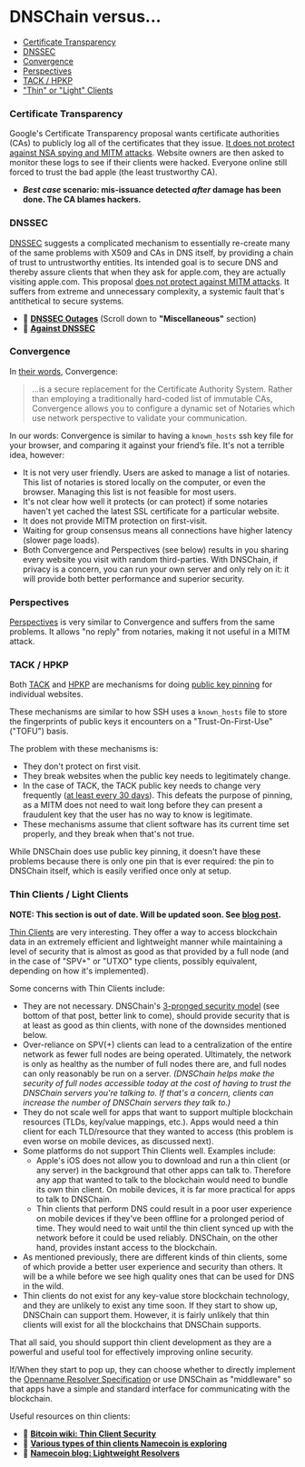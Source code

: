 # DNSChain versus...

- [Certificate Transparency](<#certificate-transparency>)
- [DNSSEC](<#dnssec>)
- [Convergence](<#convergence>)
- [Perspectives](<#perspectives>)
- [TACK / HPKP](<#tack--hpkp>)
- ["Thin" or "Light" Clients](<#thin-clients--light-clients>)

### Certificate Transparency

Google's Certificate Transparency proposal wants certificate authorities (CAs) to publicly log all of the certificates that they issue. [It does not protect against NSA spying and MITM attacks](https://blog.okturtles.com/2015/03/certificate-transparency-on-blockchains/). Website owners are then asked to monitor these logs to see if their clients were hacked. Everyone online still forced to trust the bad apple (the least trustworthy CA).

- __*Best case* scenario: mis-issuance detected _after_ damage has been done. The CA blames hackers.__

### DNSSEC

[DNSSEC](http://www.icann.org/en/about/learning/factsheets/dnssec-qaa-09oct08-en.htm) suggests a complicated mechanism to essentially re-create many of the same problems with X509 and CAs in DNS itself, by providing a chain of trust to untrustworthy entities. Its intended goal is to secure DNS and thereby assure clients that when they ask for apple.com, they are actually visiting apple.com. This proposal [does not protect against MITM attacks](http://www.thoughtcrime.org/blog/ssl-and-the-future-of-authenticity/). It suffers from extreme and unnecessary complexity, a systemic fault that's antithetical to secure systems.

- :page_facing_up: __[DNSSEC Outages](http://ianix.com/pub/dnssec-outages.html)__ (Scroll down to __"Miscellaneous"__ section)
- :page_facing_up: __[Against DNSSEC](http://sockpuppet.org/blog/2015/01/15/against-dnssec/)__

### Convergence

In [their words](http://convergence.io/details.html), Convergence:

> ...is a secure replacement for the Certificate Authority System. Rather than employing a traditionally hard-coded list of immutable CAs, Convergence allows you to configure a dynamic set of Notaries which use network perspective to validate your communication.

In our words: Convergence is similar to having a `known_hosts` ssh key file for your browser, and comparing it against your friend’s file. It's not a terrible idea, however:

- It is not very user friendly. Users are asked to manage a list of notaries. This list of notaries is stored locally on the computer, or even the browser. Managing this list is not feasible for most users.
- It's not clear how well it protects (or can protect) if some notaries haven't yet cached the latest SSL certificate for a particular website.
- It does not provide MITM protection on first-visit.
- Waiting for group consensus means all connections have higher latency (slower page loads).
- Both Convergence and Perspectives (see below) results in you sharing every website you visit with random third-parties. With DNSChain, if privacy is a concern, you can run your own server and only rely on it: it will provide both better performance and superior security.

### Perspectives

[Perspectives](http://perspectives-project.org/) is very similar to Convergence and suffers from the same problems. It allows "no reply" from notaries, making it not useful in a MITM attack.

### TACK / HPKP

Both [TACK](https://lwn.net/Articles/499134/) and [HPKP](https://developer.mozilla.org/en-US/docs/Web/Security/Public_Key_Pinning) are mechanisms for doing [public key pinning](https://en.wikipedia.org/wiki/Transport_Layer_Security#Certificate_pinning) for individual websites.

These mechanisms are similar to how SSH uses a `known_hosts` file to store the fingerprints of public keys it encounters on a "Trust-On-First-Use" ("TOFU") basis.

The problem with these mechanisms is:

- They don't protect on first visit.
- They break websites when the public key needs to legitimately change.
- In the case of TACK, the TACK public key needs to change very frequently ([at least every 30 days](https://lwn.net/Articles/499134/)). This defeats the purpose of pinning, as a MITM does not need to wait long before they can present a fraudulent key that the user has no way to know is legitimate.
- These mechanisms assume that client software has its current time set properly, and they break when that's not true.

While DNSChain does use public key pinning, it doesn't have these problems because there is only one pin that is ever required: the pin to DNSChain itself, which is easily verified once only at setup.

### Thin Clients / Light Clients

__NOTE: This section is out of date. Will be updated soon. See [blog post](https://blog.okturtles.com/2015/06/proof-of-transition-new-thin-client-technique-for-blockchains/).__

[Thin Clients](https://en.bitcoin.it/wiki/Thin_Client_Security) are very interesting. They offer a way to access blockchain data in an extremely efficient and lightweight manner while maintaining a level of security that is almost as good as that provided by a full node (and in the case of "SPV+" or "UTXO" type clients, possibly equivalent, depending on how it's implemented).

Some concerns with Thin Clients include:

- They are not necessary. DNSChain's [3-pronged security model](https://blog.okturtles.com/2015/03/certificate-transparency-on-blockchains/) (see bottom of that post, better link to come), should provide security that is at least as good as thin clients, with none of the downsides mentioned below.
- Over-reliance on SPV(+) clients can lead to a centralization of the entire network as fewer full nodes are being operated. Ultimately, the network is only as healthy as the number of full nodes there are, and full nodes can only reasonably be run on a server. *(DNSChain helps make the security of full nodes accessible today at the cost of having to trust the DNSChain servers you're talking to. If that's a concern, clients can increase the number of DNSChain servers they talk to.)*
- They do not scale well for apps that want to support multiple blockchain resources (TLDs, key/value mappings, etc.). Apps would need a thin client for each TLD/resource that they wanted to access (this problem is even worse on mobile devices, as discussed next).
- Some platforms do not support Thin Clients well. Examples include:
    * Apple's iOS does not allow you to download and run a thin client (or any server) in the background that other apps can talk to. Therefore any app that wanted to talk to the blockchain would need to bundle its own thin client. On mobile devices, it is far more practical for apps to talk to DNSChain.
    * Thin clients that perform DNS could result in a poor user experience on mobile devices if they've been offline for a prolonged period of time. They would need to wait until the thin client synced up with the network before it could be used reliably. DNSChain, on the other hand, provides instant access to the blockchain.
- As mentioned previously, there are different kinds of thin clients, some of which provide a better user experience and security than others. It will be a while before we see high quality ones that can be used for DNS in the wild.
- Thin clients do not exist for any key-value store blockchain technology, and they are unlikely to exist any time soon. If they start to show up, DNSChain can support them. However, it is fairly unlikely that thin clients will exist for all the blockchains that DNSChain supports.

That all said, you should support thin client development as they are a powerful and useful tool for effectively improving online security.

If/When they start to pop up, they can choose whether to directly implement the [Openname Resolver Specification](https://github.com/openname/openname-specifications/blob/master/resolvers.md) or use DNSChain as "middleware" so that apps have a simple and standard interface for communicating with the blockchain.

Useful resources on thin clients:

- :page_facing_up: __[Bitcoin wiki: Thin Client Security](https://en.bitcoin.it/wiki/Thin_Client_Security)__
- :page_facing_up: __[Various types of thin clients Namecoin is exploring](https://github.com/hlandau/ncdocs/blob/master/stateofnamecoin.md)__
- :page_facing_up: __[Namecoin blog: Lightweight Resolvers](http://blog.namecoin.org/post/109811339625/lightweight-resolvers)__
